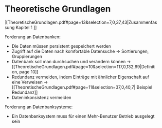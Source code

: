 # Theoretische Grundlagen 

[[TheoretischeGrundlagen.pdf#page=13&selection=7,0,37,43|Zusammenfassung Kapitel 1 ]]

Forderung an Datenbanken: 
- Die Daten müssen persistent gespeichert werden
- Zugriff auf die Daten nach komfortable Datensuche → Sortierungen, Gruppierungen
- Datenbank soll man durchsuchen und verändern können → [[TheoretischeGrundlagen.pdf#page=10&selection=117,0,132,69|Definition, page 10]]
- Redundanz vermeiden, indem Einträge mit ähnlicher Eigenschaft auf eine Verweisen →  [[TheoretischeGrundlagen.pdf#page=11&selection=37,0,40,7| Beispiel Redundanz]]
- Dateninkonsistenz vermeiden

Forderung an Datenbanksysteme:
- Ein Datenbanksystem muss für einen Mehr-Benutzer Betrieb ausgelegt sein
